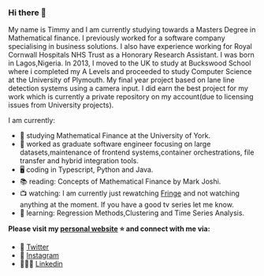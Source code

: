 ### Hi there 👋


My name is Timmy and I am currently studying towards a Masters Degree in Mathematical finance. I previously worked for a software company specialising in business solutions. I also have experience working for Royal Cornwall Hospitals NHS Trust as a Honorary Research Assistant. I was born in Lagos,Nigeria. In 2013, I moved to the UK to study at Buckswood School where i completed my A Levels and proceeded to study Computer Science at the University of Plymouth. My final year project based on lane line detection systems using a camera input. I did earn the best project for my work which is currently a private repository on my account(due to licensing issues from University projects).

I am currently:

- 📖 studying Mathematical Finance at the University of York.
- 🔭 worked as graduate software engineer focusing on large datasets,maintenance of frontend systems,container orchestrations, file transfer and hybrid integration tools.
- 🖥 coding in Typescript, Python and Java.
- 📚 reading: Concepts of Mathematical Finance by Mark Joshi.
- 📺 watching: I am currently just rewatching [Fringe](https://en.wikipedia.org/wiki/Fringe_(TV_series)) and not watching anything at the moment. If you have a good tv series let me know. 
- 🌱 learning: Regression Methods,Clustering and Time Series Analysis.

**Please visit my [personal website](https://timmyajibode.dev/) ⭐ and connect with me via:**

- 🦜 [Twitter](https://twitter.com/timmy_aji)
- 📸 [Instagram](https://www.instagram.com/timmyacy)
- 👩🏽‍💼 [Linkedin](https://uk.linkedin.com/in/oluwatimilehin-timmy-ajibode-787637193)
<!--
**timmyacy/timmyacy** is a ✨ _special_ ✨ repository because its `README.md` (this file) appears on your GitHub profile.

Here are some ideas to get you started:

- 🔭 I’m currently working on ...
- 🌱 I’m currently learning ...
- 👯 I’m looking to collaborate on ...
- 🤔 I’m looking for help with ...
- 💬 Ask me about ...
- 📫 How to reach me: ...
- 😄 Pronouns: ...
- ⚡ Fun fact: ...
-->
